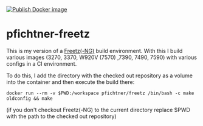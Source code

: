 [![Publish Docker image](https://github.com/pfichtner/pfichtner-freetz/actions/workflows/docker-publish.yml/badge.svg)](https://github.com/pfichtner/pfichtner-freetz/actions/workflows/docker-publish.yml)

# pfichtner-freetz
This is my version of a [Freetz(-NG)](https://github.com/Freetz-NG/freetz-ng) build environment. With this I build various images (3270, 3370, W920V (7570) ,7390, 7490, 7590) with various configs in a CI environment. 

To do this, I add the directory with the checked out repository as a volume into the container and then execute the build there: 
```
docker run --rm -v $PWD:/workspace pfichtner/freetz /bin/bash -c make oldconfig && make
```
(if you don't checkout Freetz(-NG) to the current directory replace $PWD with the path to the checked out repository)
